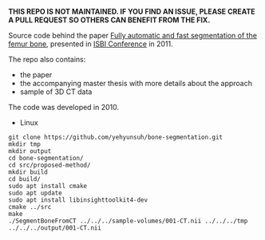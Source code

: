 **THIS REPO IS NOT MAINTAINED. IF YOU FIND AN ISSUE, PLEASE CREATE A PULL REQUEST SO OTHERS CAN BENEFIT FROM THE FIX.**

Source code behind the paper [Fully automatic and fast segmentation of the femur bone](http://ieeexplore.ieee.org/document/5872823/), 
presented in [ISBI Conference](http://biomedicalimaging.org/) in 2011. 

The repo also contains: 

- the paper 
- the accompanying master thesis with more details about the approach
- sample of 3D CT data

The code was developed in 2010. 

- Linux
```
git clone https://github.com/yehyunsuh/bone-segmentation.git
mkdir tmp
mkdir output
cd bone-segmentation/
cd src/proposed-method/
mkdir build
cd build/
sudo apt install cmake
sudo apt update
sudo apt install libinsighttoolkit4-dev
cmake ../src
make
./SegmentBoneFromCT ../../../sample-volumes/001-CT.nii ../../../tmp ../../../output/001-CT.nii
```
